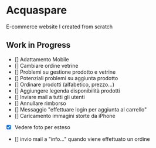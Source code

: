 # Acquaspare
E-commerce website I created from scratch

## Work in Progress

- [] Adattamento Mobile
- [] Cambiare ordine vetrine
- [] Problemi su gestione prodotto e vetrine
- [] Potenziali problemi su aggiunta prodotto
- [] Ordinare prodotti (alfabetico, prezzo...)
- [] Aggiungere legenda disponibilità prodotti
- [] Inviare mail a tutti gli utenti
- [] Annullare rimborso
- [] Messaggio "effettuare login per aggiunta al carrello"
- [] Caricamento immagini storte da iPhone
- [x] Vedere foto per esteso
- [] invio mail a "info..." quando viene effettuato un ordine
